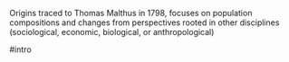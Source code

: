 Origins traced to Thomas Malthus in 1798, focuses on population compositions and changes from perspectives rooted in other disciplines (sociological, economic, biological, or anthropological)

#intro
